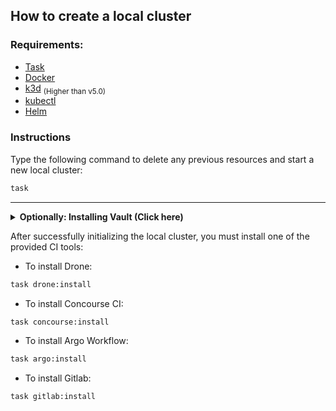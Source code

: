 ## How to create a local cluster

### Requirements:

- [Task](https://taskfile.dev)
- [Docker](https://docker.com)
- [k3d](https://k3d.io/v5.3.0/) <sub> (Higher than v5.0) </sub>
- [kubectl]()
- [Helm]()


### Instructions

Type the following command to delete any previous resources and start a new local cluster:

```bash
task
```

---

<details>
<summary><b>Optionally: Installing Vault (Click here)</b>
</summary>

### Requirements (MacOS/Darwin)

- [jq]()
- [Vault's CLI]()

To install Vault:
```sh
task vault
# Then follow instructions that may appear on terminal and afterward
task vault:set # To configure a sample kv secret
```

---

</details>

After successfully initializing the local cluster, you must install one of the provided CI tools:

- To install Drone:
```sh
task drone:install
```

- To install Concourse CI:
```sh
task concourse:install
```

- To install Argo Workflow:
```sh
task argo:install
```

- To install Gitlab:
```sh
task gitlab:install
```